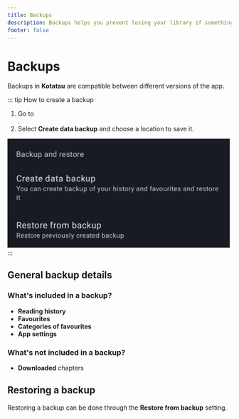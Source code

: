 ```yaml
---
title: Backups
description: Backups helps you prevent losing your library if something happens.
footer: false
---
```


# Backups

Backups in **Kotatsu** are compatible between different versions of the app.

::: tip How to create a backup
1. Go to <nav to="data">.
1. Select **Create data backup** and choose a location to save it.

<img src="/manuals/guides/backups/backup.png" alt="Backup and Restore" width="500"/>
:::

## General backup details

### What's included in a backup?
- **Reading history**
- **Favourites**
- **Categories of favourites**
- **App settings**

### What's not included in a backup?
- **Downloaded** chapters

## Restoring a backup
Restoring a backup can be done through the **Restore from backup** setting.